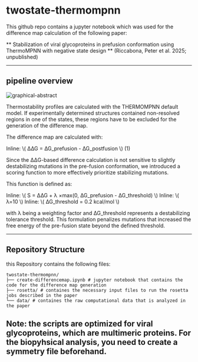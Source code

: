 # twostate-thermompnn

This github repo contains a jupyter notebook which was used for the difference map calculation of the following paper:

** Stabilization of viral glycoproteins in prefusion conformation using ThermoMPNN with negative state design **
(Riccabona, Peter et al. 2025; unpublished)

---
## pipeline overview

![graphical-abstract](https://github.com/user-attachments/assets/6f99c2c2-9981-4158-b3c8-37dd6d81d061)

Thermostability profiles are calculated with the THERMOMPNN default model. If experimentally determined structures contained non-resolved regions in one of the states, these regions have to be excluded for the generation of the difference map.

The difference map are calculated with:

Inline:	\\( ∆∆G = ∆G_prefusion - ∆G_postfusion \\)	(1)


Since the ΔΔG-based difference calculation is not sensitive to slightly destabilizing mutations in the pre-fusion conformation, we introduced a scoring function to more effectively prioritize stabilizing mutations. 

This function is defined as:

Inline:	\\( S = ∆∆G + λ ×max⁡(0, ∆G_prefusion - ∆G_threshold) \\)
Inline: \\( λ=10 \\)
Inline: \\( ∆G_threshold = 0.2 kcal/mol \\)

with λ being a weighting factor and ∆G_threshold represents a destabilizing tolerance threshold. This formulation penalizes mutations that increased the free energy of the pre-fusion state beyond the defined threshold.

---
## Repository Structure

this Repository contains the following files:

```
twostate-thermompnn/
├── create-differencemap.ipynb # jupyter notebook that contains the code for the difference map generation
├── rosetta/ # containes the necessary input files to run the rosetta jobs described in the paper
└── data/ # containes the raw computational data that is analyzed in the paper
```

Note: the scripts are optimized for viral glycoproteins, which are multimeric proteins. For the biopyhsical analysis, you need to create a symmetry file beforehand.
---


